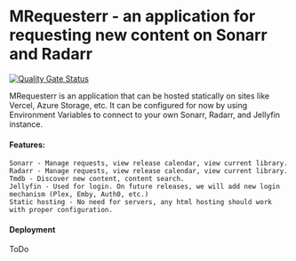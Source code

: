 # MRequesterr - an application for requesting new content on Sonarr and Radarr

[![Quality Gate Status](https://sonarcloud.io/api/project_badges/measure?project=jakemoresca_MRequesterr&metric=alert_status)](https://sonarcloud.io/summary/new_code?id=jakemoresca_MRequesterr)

MRequesterr is an application that can be hosted statically on sites like Vercel, Azure Storage, etc. It can be configured for now by using Environment Variables to connect to your own Sonarr, Radarr, and Jellyfin instance.

#### **Features:**
	Sonarr - Manage requests, view release calendar, view current library.
	Radarr - Manage requests, view release calendar, view current library.
	Tmdb - Discover new content, content search.
	Jellyfin - Used for login. On future releases, we will add new login mechanism (Plex, Emby, Auth0, etc.)
	Static hosting - No need for servers, any html hosting should work with proper configuration.

#### Deployment
ToDo 
